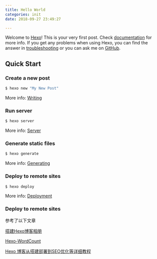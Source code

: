 ```yaml
---
title: Hello World
categories: init
date: 2018-09-27 23:49:27

---
```

Welcome to [Hexo](https://hexo.io/)! This is your very first post. Check [documentation](https://hexo.io/docs/) for more info. If you get any problems when using Hexo, you can find the answer in [troubleshooting](https://hexo.io/docs/troubleshooting.html) or you can ask me on [GitHub](https://github.com/hexojs/hexo/issues).

## Quick Start

### Create a new post

``` bash
$ hexo new "My New Post"
```

More info: [Writing](https://hexo.io/docs/writing.html)

### Run server

``` bash
$ hexo server
```

More info: [Server](https://hexo.io/docs/server.html)

### Generate static files

``` bash
$ hexo generate
```

More info: [Generating](https://hexo.io/docs/generating.html)

### Deploy to remote sites

``` bash
$ hexo deploy
```

More info: [Deployment](https://hexo.io/docs/deployment.html)




### Deploy to remote sites
参考了以下文章

[搭建Hexo博客相册](https://malizhi.cn/HexoAlbum/)

[Hexo-WordCount](https://github.com/willin/hexo-wordcount)

[Hexo 博客从搭建部署到SEO优化等详细教程](https://www.jianshu.com/p/efaf72aab32e?utm_campaign=maleskine&utm_content=note&utm_medium=seo_notes&utm_source=recommendation)



